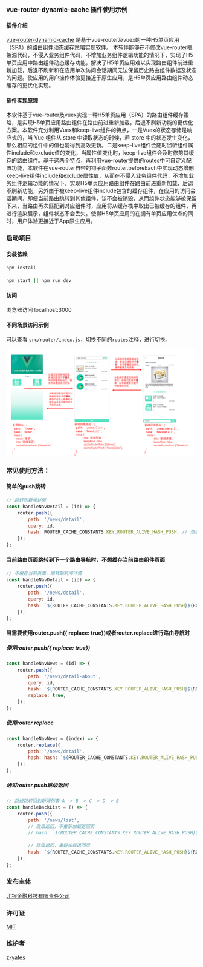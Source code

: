 ### vue-router-dynamic-cache 插件使用示例

#### 插件介绍
[vue-router-dynamic-cache](https://www.npmjs.com/package/vue-router-dynamic-cache) 
是基于vue-router及vuex的一种H5单页应用（SPA）的路由组件动态缓存策略实现软件。
本软件能够在不修改vue-router框架源代码，不侵入业务组件代码，不增加业务组件逻辑功能的情况下，实现了H5单页应用中路由组件动态缓存功能，解决了H5单页应用难以实现路由组件前进重新加载，后退不刷新和在应用单次访问会话期间无法保留历史路由组件数据及状态的问题。使应用的用户操作体验更接近于原生应用，是H5单页应用路由组件动态缓存的更优化实现。

#### 插件实现原理
本软件基于vue-router及vuex实现一种H5单页应用（SPA）的路由组件缓存策略，是实现H5单页应用路由组件在路由前进重新加载，后退不刷新功能的更优化方案。本软件充分利用Vuex和keep-live组件的特点，一是Vuex的状态存储是响应式的，当 Vue 组件从 store 中读取状态的时候，若 store 中的状态发生变化，那么相应的组件中的值也能得到高效更新。二是keep-live组件会随时监听组件属性include和exclude值的变化，当属性值变化时，keep-live组件会及时修剪其缓存的路由组件。基于这两个特点，再利用vue-router提供的routes中可自定义配置功能，本软件在vue-router自带的钩子函数router.beforeEach中实现动态增删keep-live组件include和exclude属性值，从而在不侵入业务组件代码，不增加业务组件逻辑功能的情况下，实现H5单页应用路由组件在路由前进重新加载，后退不刷新功能，另外由于被keep-live组件include包含的缓存组件，在应用的访问会话期间，即便当前路由跳转到其他组件，该不会被销毁，从而组件状态能够被保留下来，当路由再次匹配到对应组件时，应用将从缓存栈中取出已被缓存的组件，再进行渲染展示，组件状态不会丢失。使得H5单页应用的在拥有单页应用优点的同时，用户体验更接近于App原生应用。



### 启动项目

#### 安装依赖 

```bash
npm install

npm start || npm run dev
```

#### 访问
浏览器访问 localhost:3000


#### 不同场景访问示例
可以查看 `src/router/index.js`，切换不同的`routes`注释，进行切换。

![示例新闻项目，需求参照](./images/demo-project.png)

### 常见使用方法：
#### 简单的push跳转
```js
// 跳转到新闻详情
const handleNavDetail = (id) => {
    router.push({
        path: '/news/detail',
        query: id,
        hash: ROUTER_CACHE_CONSTANTS.KEY.ROUTER_ALIVE_HASH_PUSH, // 想要用动态缓存，都需要配置上该值。
    });
};
```

#### 当前路由页面跳转到下一个路由导航时，不想缓存当前路由组件页面
```js
// 不缓存当前页面，跳转到新闻详情
const handleNavDetail = (id) => {
    router.push({
        path: '/news/detail',
        query: id,
        hash: `${ROUTER_CACHE_CONSTANTS.KEY.ROUTER_ALIVE_HASH_PUSH}${ROUTER_CACHE_CONSTANTS.KEY.ROUTER_ALIVE_HASH_NO_CACHE_FROM}`, // 参数代表push跳转下一个路由导航且不缓存当前面
    });
};
```


#### 当需要使用router.push({ replace: true})或者router.replace进行路由导航时

##### 使用router.push({ replace: true})
```js
const handleNavNews = (id) => {
    router.push({
        path: '/news/detail-about',
        query: id,
        hash: `${ROUTER_CACHE_CONSTANTS.KEY.ROUTER_ALIVE_HASH_PUSH}${ROUTER_CACHE_CONSTANTS.KEY.ROUTER_ALIVE_HASH_NO_CACHE_FROM}` // 参数代表使用push({ replace: true})跳转下一个路由导航
        replace: true,
    });
};
```

##### 使用router.replace
```js 
const handleNavNews = (index) => {
    router.replace({
        path: '/news/detail',
        hash: hash: `${ROUTER_CACHE_CONSTANTS.KEY.ROUTER_ALIVE_HASH_PUSH}${ROUTER_CACHE_CONSTANTS.KEY.ROUTER_ALIVE_HASH_PUSH_REPLACE}` // 参数代表使用router.replace跳转下一个路由导航
    });
};
```


##### 通过router.push跳级返回
```js
// 跳级跳转回到新闻列表 A -> B -> C -> D -> B
const handleBackList = () => {
    router.push({
        path: '/news/list',
        // 跳级返回，不重新加载返回页
        // hash: `${ROUTER_CACHE_CONSTANTS.KEY.ROUTER_ALIVE_HASH_PUSH}${ROUTER_CACHE_CONSTANTS.KEY.ROUTER_ALIVE_HASH_BACK}`,
        
        // 跳级返回，重新加载返回页
        hash: `${ROUTER_CACHE_CONSTANTS.KEY.ROUTER_ALIVE_HASH_PUSH}${ROUTER_CACHE_CONSTANTS.KEY.ROUTER_ALIVE_HASH_BACK}${ROUTER_CACHE_CONSTANTS.KEY.ROUTER_ALIVE_HASH_RELOAD_BACK}`,
    });
};

```





### 发布主体

[北银金融科技有限责任公司](https://www.bobfintech.com.cn/)

### 许可证

[MIT](https://github.com/bobfintech/vue-router-dynamic-cache/blob/master/LICENSE)

### 维护者
[z-yates](zhuangshujie@bobfintech.com.cn)